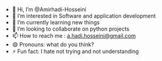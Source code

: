 - 👋 Hi, I’m @Amirhadi-Hosseini
- 👀 I’m interested in Software and application development
- 🌱 I’m currently learning new things
- 💞️ I’m looking to collaborate on python projects
- 📫 How to reach me : a.hadi.hosseini@gmail.com
- 😄 Pronouns: what do you think?
- ⚡ Fun fact: I hate not trying and not understanding

<!---
Amirhadi-Hosseini/Amirhadi-Hosseini is a ✨ special ✨ repository because its `README.md` (this file) appears on your GitHub profile.
You can click the Preview link to take a look at your changes.
--->
